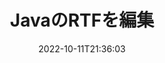 ---
############################# Static ############################
layout: "auto-gen-editor"
date: 2022-10-11T21:36:03
draft: false
otherformats: doc docx docm dotx xls xlsx xlsm ppt pptx pptm mobi epub html mhtml txt xml csv pdf xps msg

############################# Head ############################
head_title: "RTF エディタ — Java の RTF を編集"
head_description: "数行のコードを使用して Java の RTF を編集するには? GroupDocs ドキュメント処理 API を使用して、30 以上のファイル形式を編集、更新、保存します。"

############################# Header ############################
title: "JavaのRTFを編集"
description: "Microsoft や Open Office などのソフトウェアを使用せずに、サーバー側の GroupDocs.Editor for Java API を使用した効果的で堅牢な RTF 編集。"
bg_image: "https://cms.admin.containerize.com/templates/aspose/App_Themes/V3/images/bg/header1.png"
bg_overlay: false
button:
    enable: true
    icon: "fas fa-arrow-down"
    label: "無料トライアルをダウンロード"
    link: "https://downloads.groupdocs.com/editor/java"

############################# SubMenu ############################
submenu:
    enable: true

    left:
        img_alt: "GroupDocs.Editor for Java"
        image: "https://cms.admin.containerize.com/templates/groupdocs/images/product-logos/90x90-noborder/groupdocs-editor-java.png"
        product: "GroupDocs.Editor"
        platform: "Java"

    middle:
        button:

            # button loop
            - link: "https://apireference.groupdocs.com/editor/java"
              text: "API リファレンス"

            # button loop
            - link: "https://github.com/groupdocs-editor"
              text: "コード例"

            # button loop
            - link: "https://products.groupdocs.app/editor/family"
              text: "ライブデモ"

            # button loop
            - link: "https://purchase.groupdocs.com/pricing/editor/java"
              text: "料金"

    right:
        link_download: "https://downloads.groupdocs.com/editor"
        link_learn: "https://docs.groupdocs.com/editor/java"
        link_buy: "https://purchase.groupdocs.com"

############################# About ############################
about:
    enable: true
    title: "GroupDocs.Editor for Java API について"
    content: |
        [GroupDocs.Editor for Java](/ja/editor/java/) API は、Microsoft Word、Excel、PowerPoint、Open Office ドキュメントおよびプレゼンテーションを編集するための正しい選択です。 GroupDocs.Editor は、高いパフォーマンスが要求されるサーバー サイドおよびバックエンド システムに適したスタンドアロン API です。 Microsoft や Open Office などのソフトウェアには依存しません。

############################# Steps ############################
steps:
    enable: true
    title_left: "Java で RTF を編集する手順"
    content_left: |
        [GroupDocs.Editor for Java](/ja/editor/java/) は、開発者が数行のコードを使用して RTF ファイルを編集する簡単で直接的な方法を提供します。
        * 必須のファイル パスまたはストリームとオプションの `WordProcessingLoadOptions` クラスを使用して `Editor` クラスのインスタンスを作成し、RTF ファイルをロードします
        * RTF ファイル形式の `WordProcessingEditOptions` クラス インスタンスの作成と設定
        * `Editor.Edit()` メソッドを呼び出して、WYSIWYG エディタで簡単に編集できる HTML 形式の RTF ドキュメントを取得します。
        * `Editor.Save()` メソッドを呼び出し、`WordProcessingSaveOptions` クラスを使用して編集済みの RTF ファイルを保存します

        
    title_right: "システム要求"
    content_right: |
        GroupDocs.Editor for Java API を使用した基本的なドキュメント編集は、いくつかの簡単な手順を実装することで実行できます。当社の API は、すべての主要なプラットフォームとオペレーティング システムでサポートされています。以下のコードを実行する前に、システムに次の前提条件がインストールされていることを確認してください。

        * オペレーティング システム: Microsoft Windows、Linux、MacOS
        * 開発環境: NetBeans, IntelliJ IDEA, Eclipse
        * フレームワーク: Java 7 (1.7) and above
        * [Maven](https://repository.groupdocs.com/editor/) からダウンロードした GroupDocs.Editor for Java の最新バージョンを取得します
        
    code: |        
        ```java
        // Load the RTF file into Editor with the optional WordProcessingLoadOptions
        Editor editor = new Editor("source.rtf", new WordProcessingLoadOptions());

        // Create and adjust the edit options
        WordProcessingEditOptions editOptions = new WordProcessingEditOptions();

        // Open input RTF document for edit — obtain an intermediate document, that can be edited
        EditableDocument beforeEdit = editor.edit(editOptions);

        // Grab RTF document content and associated resources from editable document
        string content = beforeEdit.getContent();

        // Send the content to WYSIWYG-editor, edit it there, and send edited content back to the server-side
        // This step simulates a such operation
        string updatedContent = content.replace("Subtitle", "Edited subtitle");

        // Grab edited content and resources from WYSIWYG-editor and create a new EditableDocument instance from it
        EditableDocument afterEdit = EditableDocument.fromMarkup(updatedContent, null);

        // Create a save options and select a desired output format
        WordProcessingSaveOptions saveOptions = new WordProcessingSaveOptions(WordProcessingFormats.Rtf);

        // Save edited RTF document to the file
        editor.save(afterEdit, "edited.rtf", saveOptions);
        ```
        
############################# Demos ############################
demos:
    enable: true
    title: "RTFエディターのライブデモ"
    content: |
        [GroupDocs.Editor Live Demos](https://products.groupdocs.app/editor/family) Web サイトにアクセスして、今すぐ RTF を編集してください。
        ライブデモには次の利点があります
        
############################# More Formats ############################
more_formats:
    enable: true
    title: "その他のサポートされているエディター"
    content: |
        他のファイル形式を編集することもできます。以下の完全なリストをご覧ください。


############################# Back to top ###############################
back_to_top:
    enable: true
---